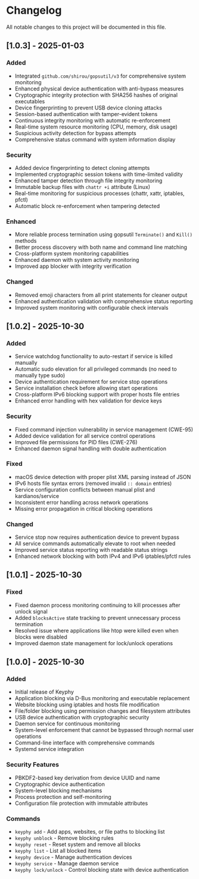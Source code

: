 # Changelog

All notable changes to this project will be documented in this file.

## [1.0.3] - 2025-01-03

### Added
- Integrated `github.com/shirou/gopsutil/v3` for comprehensive system monitoring
- Enhanced physical device authentication with anti-bypass measures
- Cryptographic integrity protection with SHA256 hashes of original executables
- Device fingerprinting to prevent USB device cloning attacks
- Session-based authentication with tamper-evident tokens
- Continuous integrity monitoring with automatic re-enforcement
- Real-time system resource monitoring (CPU, memory, disk usage)
- Suspicious activity detection for bypass attempts
- Comprehensive status command with system information display

### Security
- Added device fingerprinting to detect cloning attempts
- Implemented cryptographic session tokens with time-limited validity
- Enhanced tamper detection through file integrity monitoring
- Immutable backup files with `chattr +i` attribute (Linux)
- Real-time monitoring for suspicious processes (chattr, xattr, iptables, pfctl)
- Automatic block re-enforcement when tampering detected

### Enhanced
- More reliable process termination using gopsutil `Terminate()` and `Kill()` methods
- Better process discovery with both name and command line matching
- Cross-platform system monitoring capabilities
- Enhanced daemon with system activity monitoring
- Improved app blocker with integrity verification

### Changed
- Removed emoji characters from all print statements for cleaner output
- Enhanced authentication validation with comprehensive status reporting
- Improved system monitoring with configurable check intervals

## [1.0.2] - 2025-10-30

### Added
- Service watchdog functionality to auto-restart if service is killed manually
- Automatic sudo elevation for all privileged commands (no need to manually type sudo)
- Device authentication requirement for service stop operations
- Service installation check before allowing start operations
- Cross-platform IPv6 blocking support with proper hosts file entries
- Enhanced error handling with hex validation for device keys

### Security
- Fixed command injection vulnerability in service management (CWE-95)
- Added device validation for all service control operations
- Improved file permissions for PID files (CWE-276)
- Enhanced daemon signal handling with double authentication

### Fixed
- macOS device detection with proper plist XML parsing instead of JSON
- IPv6 hosts file syntax errors (removed invalid `:: domain` entries)
- Service configuration conflicts between manual plist and kardianos/service
- Inconsistent error handling across network operations
- Missing error propagation in critical blocking operations

### Changed
- Service stop now requires authentication device to prevent bypass
- All service commands automatically elevate to root when needed
- Improved service status reporting with readable status strings
- Enhanced network blocking with both IPv4 and IPv6 iptables/pfctl rules

## [1.0.1] - 2025-10-30

### Fixed
- Fixed daemon process monitoring continuing to kill processes after unlock signal
- Added `blocksActive` state tracking to prevent unnecessary process termination
- Resolved issue where applications like htop were killed even when blocks were disabled
- Improved daemon state management for lock/unlock operations

## [1.0.0] - 2025-10-30

### Added
- Initial release of Keyphy
- Application blocking via D-Bus monitoring and executable replacement
- Website blocking using iptables and hosts file modification
- File/folder blocking using permission changes and filesystem attributes
- USB device authentication with cryptographic security
- Daemon service for continuous monitoring
- System-level enforcement that cannot be bypassed through normal user operations
- Command-line interface with comprehensive commands
- Systemd service integration

### Security Features
- PBKDF2-based key derivation from device UUID and name
- Cryptographic device authentication
- System-level blocking mechanisms
- Process protection and self-monitoring
- Configuration file protection with immutable attributes

### Commands
- `keyphy add` - Add apps, websites, or file paths to blocking list
- `keyphy unblock` - Remove blocking rules
- `keyphy reset` - Reset system and remove all blocks
- `keyphy list` - List all blocked items
- `keyphy device` - Manage authentication devices
- `keyphy service` - Manage daemon service
- `keyphy lock/unlock` - Control blocking state with device authentication